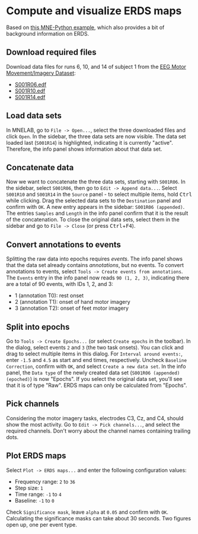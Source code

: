 # Compute and visualize ERDS maps

Based on [this MNE-Python example](https://mne.tools/dev/auto_examples/time_frequency/time_frequency_erds.html), which also provides a bit of background information on ERDS.

## Download required files
Download data files for runs 6, 10, and 14 of subject 1 from the [EEG Motor Movement/Imagery Dataset](https://physionet.org/content/eegmmidb/1.0.0/):
- [S001R06.edf](https://physionet.org/files/eegmmidb/1.0.0/S001/S001R06.edf?download)
- [S001R10.edf](https://physionet.org/files/eegmmidb/1.0.0/S001/S001R10.edf?download)
- [S001R14.edf](https://physionet.org/files/eegmmidb/1.0.0/S001/S001R14.edf?download)

## Load data sets
In MNELAB, go to `File -> Open...`, select the three downloaded files and click `Open`.
In the sidebar, the three data sets are now visible.
The data set loaded last (`S001R14`) is highlighted, indicating it is currently "active".
Therefore, the info panel shows information about that data set.

## Concatenate data
Now we want to concatenate the three data sets, starting with `S001R06`.
In the sidebar, select `S001R06`, then go to `Edit -> Append data...`.
Select `S001R10` and `S001R14` in the `Source` panel - to select multiple items, hold <kbd>Ctrl</kbd> while clicking.
Drag the selected data sets to the `Destination` panel and confirm with `OK`.
A new entry appears in the sidebar: `S001R06 (appended)`.
The entries `Samples` and `Length` in the info panel confirm that it is the result of the concatenation.
To close the original data sets, select them in the sidebar and go to `File -> Close` (or press <kbd>Ctrl</kbd>+<kbd>F4</kbd>).

## Convert annotations to events
Splitting the raw data into epochs requires _events_.
The info panel shows that the data set already contains _annotations_, but no events.
To convert annotations to events, select `Tools -> Create events from annotations`.
The `Events` entry in the info panel now reads `90 (1, 2, 3)`, indicating there are a total of 90 events, with IDs 1, 2, and 3:
- 1 (annotation T0): rest onset
- 2 (annotation T1): onset of hand motor imagery
- 3 (annotation T2): onset of feet motor imagery

## Split into epochs
Go to `Tools -> Create Epochs...` (or select `Create epochs` in the toolbar).
In the dialog, select events `2` and `3` (the two task onsets).
You can click and drag to select multiple items in this dialog.
For `Interval around events:`, enter `-1.5` and `4.5` as start and end times, respectively.
Uncheck `Baseline Correction`, confirm with `OK`, and select `Create a new data set`.
In the info panel, the `Data type` of the newly created data set (`S001R06 (appended) (epoched)`) is now "Epochs".
If you select the original data set, you'll see that it is of type "Raw".
ERDS maps can only be calculated from "Epochs".

## Pick channels
Considering the motor imagery tasks, electrodes C3, Cz, and C4, should show the most activity.
Go to `Edit -> Pick channels...`, and select the required channels.
Don't worry about the channel names containing trailing dots.

## Plot ERDS maps
Select `Plot -> ERDS maps...` and enter the following configuration values:
- Frequency range: `2` to `36`
- Step size: `1`
- Time range: `-1` to `4`
- Baseline: `-1` to `0`

Check `Significance mask`, leave `alpha` at `0.05` and confirm with `OK`.
Calculating the significance masks can take about 30 seconds.
Two figures open up, one per event type.
